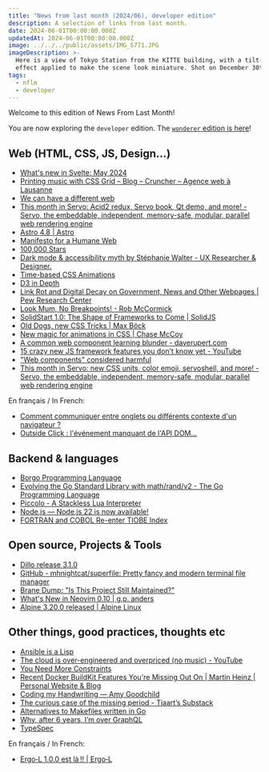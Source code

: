 ```yaml
---
title: "News from last month (2024/06), developer edition"
description: A selection of links from last month.
date: 2024-06-01T00:00:00.000Z
updatedAt: 2024-06-01T00:00:00.000Z
image: ../../../public/assets/IMG_5771.JPG
imageDescription: >-
  Here is a view of Tokyo Station from the KITTE building, with a tilt-shift
  effect applied to make the scene look miniature. Shot on December 30th, 2020.
tags:
  - nflm
  - developer
---
```


Welcome to this edition of News From Last Month!

You are now exploring the `developer` edition. The [`wonderer` edition is here](/news-from-last-month-202406-wonderer-edition)!

## Web (HTML, CSS, JS, Design...)

- [What's new in Svelte: May 2024](https://svelte.dev/blog/whats-new-in-svelte-may-2024) <!-- TAGS: 202405,dev,web -->
- [Printing music with CSS Grid – Blog – Cruncher – Agence web à Lausanne](https://cruncher.ch/blog/printing-music-with-css-grid/) <!-- TAGS: 202405,dev,web -->
- [We can have a different web](https://www.citationneeded.news/we-can-have-a-different-web/) <!-- TAGS: 202405,dev,web -->
- [This month in Servo: Acid2 redux, Servo book, Qt demo, and more! - Servo, the embeddable, independent, memory-safe, modular, parallel web rendering engine](https://servo.org/blog/2024/04/26/acid2-servo-book-qt/) <!-- TAGS: 202405,dev,web -->
- [Astro 4.8 | Astro](https://astro.build/blog/astro-480/) <!-- TAGS: 202405,dev,web -->
- [Manifesto for a Humane Web](https://humanewebmanifesto.com/) <!-- TAGS: 202405,ai,dev,web -->
- [100,000 Stars](https://stars.chromeexperiments.com/) <!-- TAGS: 202405,dev,web -->
- [Dark mode & accessibility myth by Stéphanie Walter - UX Researcher & Designer.](https://stephaniewalter.design/blog/dark-mode-accessibility-myth-debunked/) <!-- TAGS: 202405,dev,web -->
- [Time-based CSS Animations](https://yuanchuan.dev/time-based-css-animations) <!-- TAGS: 202405,dev,web -->
- [D3 in Depth](https://www.d3indepth.com) <!-- TAGS: 202405,dev,web -->
- [Link Rot and Digital Decay on Government, News and Other Webpages | Pew Research Center](https://www.pewresearch.org/data-labs/2024/05/17/when-online-content-disappears/) <!-- TAGS: 202405,dev,web -->
- [Look Mum, No Breakpoints! - Rob McCormick](https://robmc.dev/blog/look_mum_no_breakpoints/) <!-- TAGS: 202405,dev,web -->
- [SolidStart 1.0: The Shape of Frameworks to Come | SolidJS](https://www.solidjs.com/blog/solid-start-the-shape-frameworks-to-come) <!-- TAGS: 202405,dev,web -->
- [Old Dogs, new CSS Tricks | Max Böck](https://mxb.dev/blog/old-dogs-new-css-tricks/) <!-- TAGS: 202405,dev,web -->
- [New magic for animations in CSS | Chase McCoy](https://chasem.co/2024/05/css-animations/) <!-- TAGS: 202405,dev,web -->
- [A common web component learning blunder - daverupert.com](https://daverupert.com/2024/05/cold-turkey-wont-fix-your-javascript-addiction/) <!-- TAGS: 202405,dev,web -->
- [15 crazy new JS framework features you don’t know yet - YouTube](https://www.youtube.com/watch?v=466U-2D86bc) <!-- TAGS: 202405,dev,web -->
- ["Web components" considered harmful](https://www.mayank.co/blog/web-components-considered-harmful/) <!-- TAGS: 202405,dev,web -->
- [This month in Servo: new CSS units, color emoji, servoshell, and more! - Servo, the embeddable, independent, memory-safe, modular, parallel web rendering engine](https://servo.org/blog/2024/05/30/this-month-in-servo/) <!-- TAGS: 202405,dev,web -->

En français / In French:

- [Comment communiquer entre onglets ou différents contexte d'un navigateur ?](https://k49.fr.nf/communication-entre-onglets/) <!-- TAGS: 202405,dev,fr,web -->
- [Outside Click : l'événement manquant de l'API DOM…](https://k49.fr.nf/outside-click/) <!-- TAGS: 202405,dev,fr,web -->

## Backend & languages

- [Borgo Programming Language](https://borgo-lang.github.io/) <!-- TAGS: 202405,backend,dev -->
- [Evolving the Go Standard Library with math/rand/v2 - The Go Programming Language](https://go.dev/blog/randv2) <!-- TAGS: 202405,backend,dev -->
- [Piccolo - A Stackless Lua Interpreter ](https://kyju.org/blog/piccolo-a-stackless-lua-interpreter/) <!-- TAGS: 202405,backend,dev -->
- [Node.js — Node.js 22 is now available!](https://nodejs.org/en/blog/announcements/v22-release-announce) <!-- TAGS: 202405,backend,dev -->
- [FORTRAN and COBOL Re-enter TIOBE Index](https://www.i-programmer.info/news/239-awards-and-prizes/17194-fortran-and-cobol-re-enter-tiobe-index.html) <!-- TAGS: 202405,backend,dev -->

## Open source, Projects & Tools

- [Dillo release 3.1.0](https://dillo-browser.github.io/latest.html) <!-- TAGS: 202405,opensource -->
- [GitHub - mhnightcat/superfile: Pretty fancy and modern terminal file manager](https://github.com/MHNightCat/superfile) <!-- TAGS: 202405,opensource -->
- [Brane Dump: "Is This Project Still Maintained?"](https://www.hezmatt.org/~mpalmer/blog/2024/05/14/is-this-project-still-maintained.html) <!-- TAGS: 202405,opensource -->
- [What's New in Neovim 0.10 | g.p. anders](https://gpanders.com/blog/whats-new-in-neovim-0.10/) <!-- TAGS: 202405,opensource -->
- [Alpine 3.20.0 released | Alpine Linux](https://alpinelinux.org/posts/Alpine-3.20.0-released.html) <!-- TAGS: 202405,opensource -->

## Other things, good practices, thoughts etc

- [Ansible is a Lisp](https://astrid.tech/2024/05/01/0/ansible-is-a-lisp/) <!-- TAGS: 202405,dev,various -->
- [The cloud is over-engineered and overpriced (no music) - YouTube](https://www.youtube.com/watch?v=jFrGhodqC08) <!-- TAGS: 202405,dev,various -->
- [You Need More Constraints](https://borretti.me/article/you-need-more-constraints) <!-- TAGS: 202405,dev,various -->
- [Recent Docker BuildKit Features You're Missing Out On | Martin Heinz | Personal Website & Blog](https://martinheinz.dev/blog/111) <!-- TAGS: 202405,dev,various -->
- [Coding my Handwriting — Amy Goodchild](https://www.amygoodchild.com/blog/cursive-handwriting-in-javascript) <!-- TAGS: 202405,dev,various -->
- [The curious case of the missing period - Tjaart’s Substack](https://tjaart.substack.com/p/the-curious-case-of-the-missing-period) <!-- TAGS: 202405,dev,various -->
- [Alternatives to Makefiles written in Go](https://eltonminetto.dev/en/post/2024-05-26-alternatives-make/) <!-- TAGS: 202405,dev,various -->
- [Why, after 6 years, I’m over GraphQL](https://bessey.dev/blog/2024/05/24/why-im-over-graphql/) <!-- TAGS: 202405,dev,various -->
- [TypeSpec](https://typespec.io/) <!-- TAGS: 202405,dev,various -->

En français / In French:

- [Ergo‑L 1.0.0 est là !! | Ergo‑L](https://ergol.org/articles/ergol_1_0_0/) <!-- TAGS: 202405,dev,fr,various -->
